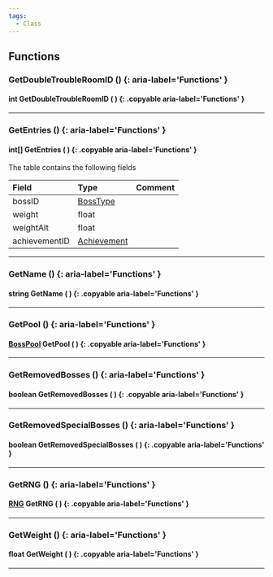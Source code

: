 ```yaml
---
tags:
  - Class
---
```

  
## Functions

### GetDoubleTroubleRoomID () {: aria-label='Functions' }
#### int GetDoubleTroubleRoomID ( ) {: .copyable aria-label='Functions' }

___
### GetEntries () {: aria-label='Functions' }
#### int[] GetEntries ( ) {: .copyable aria-label='Functions' }
The table contains the following fields

|Field|Type|Comment|
|:--|:--|:--|
| bossID | [BossType](enums/BossType.md) | |
| weight | float | |
| weightAlt | float | |
| achievementID | [Achievement](enums/Achievement.md) | |

___
### GetName () {: aria-label='Functions' }
#### string GetName ( ) {: .copyable aria-label='Functions' }

___
### GetPool () {: aria-label='Functions' }
#### [BossPool](BossPool.md) GetPool ( ) {: .copyable aria-label='Functions' }

___
### GetRemovedBosses () {: aria-label='Functions' }
#### boolean GetRemovedBosses ( ) {: .copyable aria-label='Functions' }

___
### GetRemovedSpecialBosses () {: aria-label='Functions' }
#### boolean GetRemovedSpecialBosses ( ) {: .copyable aria-label='Functions' }

___
### GetRNG () {: aria-label='Functions' }
#### [RNG](RNG.md) GetRNG ( ) {: .copyable aria-label='Functions' }

___
### GetWeight () {: aria-label='Functions' }
#### float GetWeight ( ) {: .copyable aria-label='Functions' }

___
